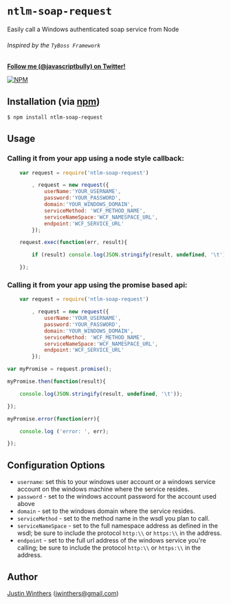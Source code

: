 # `ntlm-soap-request`

Easily call a Windows authenticated soap service from Node

###### Inspired by the `TyBoss Framework`

**[Follow me (@javascriptbully) on Twitter!](https://twitter.com/intent/user?screen_name=javascriptbully)**

[![NPM](https://nodei.co/npm/ntlm-soap-request.png?downloads=true&stars=true)](https://nodei.co/npm/ntlm-soap-request/)


## Installation (via [npm](https://npmjs.org/package/ntlm-soap-request))

```bash
$ npm install ntlm-soap-request
```

## Usage

### Calling it from your app using a node style callback:

````javascript
    var request = require('ntlm-soap-request')

        , request = new request({
            userName:'YOUR_USERNAME',
            password:'YOUR_PASSWORD',
            domain:'YOUR_WINDOWS_DOMAIN',
            serviceMethod: 'WCF_METHOD_NAME',
            serviceNameSpace:'WCF_NAMESPACE_URL',
            endpoint:'WCF_SERVICE_URL'
        });

    request.exec(function(err, result){

        if (result) console.log(JSON.stringify(result, undefined, '\t'));

    });
````

### Calling it from your app using the promise based api:

````javascript
    var request = require('ntlm-soap-request')

        , request = new request({
            userName:'YOUR_USERNAME',
            password:'YOUR_PASSWORD',
            domain:'YOUR_WINDOWS_DOMAIN',
            serviceMethod: 'WCF_METHOD_NAME',
            serviceNameSpace:'WCF_NAMESPACE_URL',
            endpoint:'WCF_SERVICE_URL'
        });

var myPromise = request.promise();

myPromise.then(function(result){

    console.log(JSON.stringify(result, undefined, '\t'));

});

myPromise.error(function(err){

    console.log ('error: ', err);

});
````

## Configuration Options

* `username`: set this to your windows user account or a windows service account on the windows machine where the service resides.
* `password` - set to the windows account password for the account used above
* `domain` - set to the windows domain where the service resides.
* `serviceMethod` - set to the method name in the wsdl you plan to call.
* `serviceNameSpace` - set to the full namespace address as defined in the wsdl; be sure to include the protocol `http:\\` or `https:\\` in the address.
* `endpoint` - set to the full url address of the windows service you're calling; be sure to include the protocol `http:\\` or `https:\\` in the address.


## Author

[Justin Winthers](https://github.com/JustinWinthers) ([jwinthers@gmail.com](mailto:jwinthers@gmail.com))